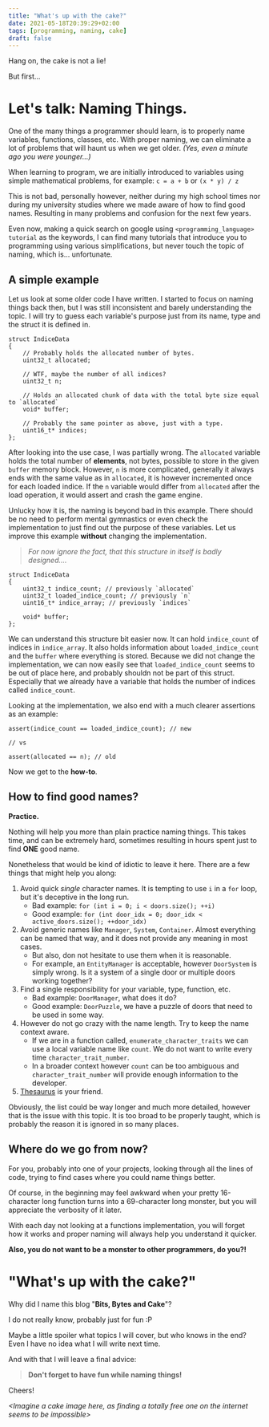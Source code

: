 ```yaml
---
title: "What's up with the cake?"
date: 2021-05-18T20:39:29+02:00
tags: [programming, naming, cake]
draft: false
---
```


Hang on, the cake is not a lie!

But first...

# Let's talk: **Naming Things**.

One of the many things a programmer should learn, is to properly name variables, functions, classes, etc.
With proper naming, we can eliminate a lot of problems that will haunt us when we get older. _(Yes, even a minute ago you were younger...)_

When learning to program, we are initially introduced to variables using simple mathematical problems, for example: `c = a + b` or `(x * y) / z`

This is not bad, personally however, neither during my high school times nor during my university studies where we made aware of how to find good names.
Resulting in many problems and confusion for the next few years.

Even now, making a quick search on google using `<programming_language> tutorial` as the keywords, I can find many tutorials that introduce you to programming using various simplifications, but never touch the topic of naming, which is... unfortunate.

## A simple example

Let us look at some older code I have written. I started to focus on naming things back then, but I was still inconsistent and barely understanding the topic. I will try to guess each variable's purpose just from its name, type and the struct it is defined in.

    struct IndiceData
    {
        // Probably holds the allocated number of bytes.
        uint32_t allocated;

        // WTF, maybe the number of all indices?
        uint32_t n;

        // Holds an allocated chunk of data with the total byte size equal to `allocated`
        void* buffer;

        // Probably the same pointer as above, just with a type.
        uint16_t* indices;
    };

After looking into the use case, I was partially wrong. The `allocated` variable holds the total number of **elements**, not bytes, possible to store in the given `buffer` memory block.
However, `n` is more complicated, generally it always ends with the same value as in `allocated`, it is however incremented once for each loaded indice.
If the `n` variable would differ from `allocated` after the load operation, it would assert and crash the game engine.

Unlucky how it is, the naming is beyond bad in this example. There should be no need to perform mental gymnastics or even check the implementation to just find out the purpose of these variables.
Let us improve this example **without** changing the implementation.

> _For now ignore the fact, that this structure in itself is badly designed...._

    struct IndiceData
    {
        uint32_t indice_count; // previously `allocated`
        uint32_t loaded_indice_count; // previously `n`
        uint16_t* indice_array; // previously `indices`

        void* buffer;
    };

We can understand this structure bit easier now. It can hold `indice_count` of indices in `indice_array`. It also holds information about `loaded_indice_count` and the `buffer` where everything is stored.
Because we did not change the implementation, we can now easily see that `loaded_indice_count` seems to be out of place here, and probably shouldn not be part of this struct. Especially that we already have a variable that holds the number of indices called `indice_count`.

Looking at the implementation, we also end with a much clearer assertions as an example:

    assert(indice_count == loaded_indice_count); // new

    // vs

    assert(allocated == n); // old

Now we get to the **how-to**.


## How to find good names?

**Practice.**

Nothing will help you more than plain practice naming things. This takes time, and can be extremely hard, sometimes resulting in hours spent just to find **ONE** good name.

Nonetheless that would be kind of idiotic to leave it here. There are a few things that might help you along:
1. Avoid quick _single_ character names. It is tempting to use `i` in a `for` loop, but it's deceptive in the long run.
    * Bad example: `for (int i = 0; i < doors.size(); ++i)`
    * Good example: `for (int door_idx = 0; door_idx < active_doors.size(); ++door_idx)`
2. Avoid generic names like `Manager`, `System`, `Container`. Almost everything can be named that way, and it does not provide any meaning in most cases.
    * But also, don not hesitate to use them when it is reasonable.
    * For example, an `EntityManager` is acceptable, however `DoorSystem` is simply wrong. Is it a system of a single door or multiple doors working together?
3. Find a single responsibility for your variable, type, function, etc.
    * Bad example: `DoorManager`, what does it do?
    * Good example: `DoorPuzzle`, we have a puzzle of doors that need to be used in some way.
4. However do not go crazy with the name length. Try to keep the name context aware.
    * If we are in a function called, `enumerate_character_traits` we can use a local variable name like `count`. We do not want to write every time `character_trait_number`.
    * In a broader context however `count` can be too ambiguous and `character_trait_number` will provide enough information to the developer.
5. [Thesaurus](https://www.thesaurus.com/) is your friend.

Obviously, the list could be way longer and much more detailed, however that is the issue with this topic. It is too broad to be properly taught, which is probably the reason it is ignored in so many places.

## Where do we go from now?

For you, probably into one of your projects, looking through all the lines of code, trying to find cases where you could name things better.

Of course, in the beginning may feel awkward when your pretty 16-character long function turns into a 69-character long monster, but you will appreciate the verbosity of it later.

With each day not looking at a functions implementation, you will forget how it works and proper naming will always help you understand it quicker.

**Also, you do not want to be a monster to other programmers, do you?!**

# "What's up with the cake?"

Why did I name this blog "**Bits, Bytes and Cake**"?

I do not really know, probably just for fun :P

Maybe a little spoiler what topics I will cover, but who knows in the end? Even I have no idea what I will write next time.

And with that I will leave a final advice:

> **Don't forget to have fun while naming things!**

Cheers!

_<Imagine a cake image here, as finding a totally free one on the internet seems to be impossible>_
